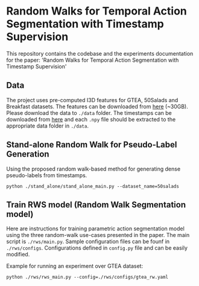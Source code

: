 # Random Walks for Temporal Action Segmentation with Timestamp Supervision

This repository contains the codebase and the experiments documentation for the paper: 
'Random Walks for Temporal Action Segmentation with Timestamp Supervision'

## Data
The project uses pre-computed I3D features for GTEA, 50Salads and Breakfast datasets. The features can be downloaded from [here](https://zenodo.org/record/3625992#.Y3VW_uxBxUd) (~30GB).
Please download the data to `./data` folder. The timestamps can be downloaded from [here](https://github.com/ZheLi2020/TimestampActionSeg/tree/main/data) and each `.npy` file should be extracted to the appropriate data folder in `./data`.

## Stand-alone Random Walk for Pseudo-Label Generation
Using the proposed random walk-based method for generating dense pseudo-labels from timestamps.
```
python ./stand_alone/stand_alone_main.py --dataset_name=50salads
```

## Train RWS model (Random Walk Segmentation model)
Here are instructions for training parametric action segmentation model using the three random-walk use-cases presented in the paper. The main script is `./rws/main.py`. Sample configuration files can be founf in `./rws/configs`. Configurations defined in `config.py` file and can be easily modified.

Example for running an experiment over GTEA dataset:
```
python ./rws/rws_main.py --config=./rws/configs/gtea_rw.yaml
```
